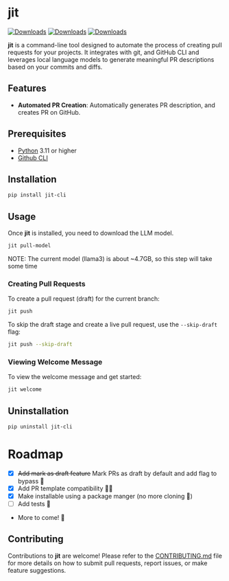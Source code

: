 # jit      

[![Downloads](https://pepy.tech/badge/jit-cli)](https://pepy.tech/project/jit-cli) [![Downloads](https://pepy.tech/badge/jit-cli/month)](https://pepy.tech/project/jit-cli/month) [![Downloads](https://pepy.tech/badge/jit-cli/week)](https://pepy.tech/project/jit-cli/week)



**jit** is a command-line tool designed to automate the process of creating pull requests for your projects.
It integrates with git, and GitHub CLI and leverages local language models to generate meaningful PR descriptions based on your commits and diffs.


## Features

- **Automated PR Creation**: Automatically generates PR description, and creates PR on GitHub.

## Prerequisites

- [Python](https://www.python.org/downloads/) 3.11 or higher
- [Github CLI](https://cli.github.com/)

## Installation

```bash
pip install jit-cli
```

## Usage

Once **jit** is installed, you need to download the LLM model.

```bash
jit pull-model
```

NOTE: The current model (llama3) is about ~4.7GB, so this step will take some time

### Creating Pull Requests

To create a pull request (draft) for the current branch:

```bash
jit push
```

To skip the draft stage and create a live pull request, use the `--skip-draft` flag:

```bash
jit push --skip-draft
```

### Viewing Welcome Message

To view the welcome message and get started:

```bash
jit welcome
```

## Uninstallation

```bash
pip uninstall jit-cli
```

# Roadmap

- [x] ~~Add mark as draft feature~~ Mark PRs as draft by default and add flag to bypass 📝
- [x] Add PR template compatibility 🧑‍🍳
- [x] Make installable using a package manger (no more cloning 🎉)
- [ ] Add tests 🧪
- More to come! 🏃

## Contributing

Contributions to **jit** are welcome! Please refer to the [CONTRIBUTING.md](CONTRIBUTING.md) file for more details on how to submit pull requests, report issues, or make feature suggestions.
